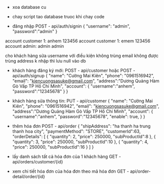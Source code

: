 - xoa database cu
- chay script tao database truoc khi chay code

- đăng nhập POST - api/auth/signin
{
    "username": "admin",
    "password":"admin"
}

account customer 1: anhem 123456
account customer 1: emem 123456
account admin:  admin admin

cho khách hàng sửa username với điều kiện không trùng
email không được trùng
address k nhập thì lưu null vào db

- khách hàng đăng ký mới: POST - api/customer hoặc POST - api/auth/signup
{
    "name": "Cường Mai Kiên",
    "phone": "0961516942",
    "email": "kiencuongsasuke@gmail.com",
    "address":"Dương Quảng Hàm Gò Vấp TP Hồ Chí Minh",
    "account": {
        "username":"anhem",
        "password":"12345678"
    }
}
- khách hàng sửa thông tin: PUT - api/customer
{
    "name": "Cường Mai Kiên",
    "phone": "0961516942",
    "email": "kiencuongsasuke@gmail.com",
    "address":"Dương Quảng Hàm Gò Vấp TP Hồ Chí Minh",
    "account": {
        "username":"anhem",
        "password":"12345678",
        "enable": true,
    }
}

- thêm hóa đơn POST - api/order
{
   "shipAddress": "ha thanh ha trung thanh hoa city",
    "paymentMethod": "STORE",
    "customerId":63,
    "orderDetails": [
        {
            "quantity": 2,
            "price": 250000,
            "subProductId":8
        },
        {
            "quantity": 3,
            "price": 250000,
            "subProductId":10
        },
        {
            "quantity": 4,
            "price": 250000,
            "subProductId":16
        }
    ]
}

- lấy danh sách tất cả hóa đơn của 1 khách hàng GET - api/orders/customer/{id}

- xem chi tiết hóa đơn của hóa đơn theo mã hóa đơn GET - api/order-detail/order/{id}
